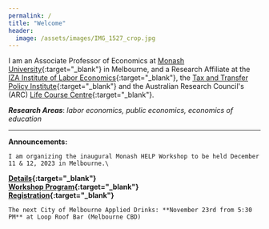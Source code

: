 ```yaml
---
permalink: /
title: "Welcome"
header:
  image: /assets/images/IMG_1527_crop.jpg
---
```


I am an Associate Professor of Economics at [Monash University](https://research.monash.edu/en/persons/stefanie-fischer){:target="_blank"} in Melbourne, and a Research Affiliate at the [IZA Institute of Labor Economics](https://www.iza.org/){:target="_blank"}, the [Tax and Transfer Policy Institute](https://taxpolicy.crawford.anu.edu.au/){:target="_blank"} and the Australian Research Council's (ARC) [Life Course Centre](https://lifecoursecentre.org.au/){:target="_blank"}.

***Research Areas***: *labor economics, public economics, economics of education*

---


**Announcements:**

	I am organizing the inaugural Monash HELP Workshop to be held December 11 & 12, 2023 in Melbourne.\
**[ Details](/assets/docs/xx.pdf){:target="_blank"}**\
**[Workshop Program](/assets/docs/xx.pdf){:target="_blank"}**\
**[ Registration]( https://events.humanitix.com/monash-help-workshop){:target="_blank"}**

	The next City of Melbourne Applied Drinks: **November 23rd from 5:30 PM** at Loop Roof Bar (Melbourne CBD)

